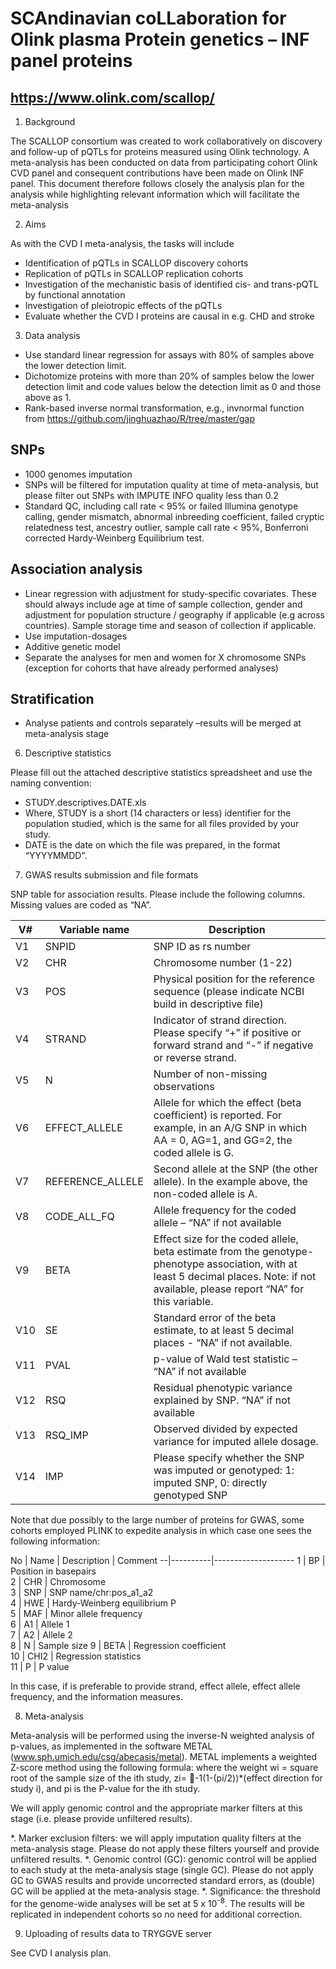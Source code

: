 # SCAndinavian coLLaboration for Olink plasma Protein genetics – INF panel proteins

## https://www.olink.com/scallop/

1. Background

The SCALLOP consortium was created to work collaboratively on discovery and follow-up of pQTLs for proteins measured using Olink technology. A meta-analysis has been conducted on data from participating cohort Olink CVD panel and consequent contributions have been made on Olink INF panel. This document therefore follows closely the analysis plan for the analysis while highlighting relevant information which will facilitate the meta-analysis

2. Aims

As with the CVD I meta-analysis, the tasks will include

* Identification of pQTLs in SCALLOP discovery cohorts
* Replication of pQTLs in SCALLOP replication cohorts
* Investigation of the mechanistic basis of identified cis- and trans-pQTL by functional annotation
* Investigation of pleiotropic effects of the pQTLs
* Evaluate whether the CVD I proteins are causal in e.g. CHD and stroke

3. Data analysis

* Use standard linear regression for assays with 80% of samples above the lower detection limit. 
* Dichotomize proteins with more than 20% of samples below the lower detection limit and code values below the detection limit as 0 and those above as 1. 
* Rank-based inverse normal transformation, e.g., invnormal function from https://github.com/jinghuazhao/R/tree/master/gap

## SNPs

* 1000 genomes imputation
* SNPs will be filtered for imputation quality at time of meta-analysis, but please filter out SNPs with IMPUTE INFO quality less than 0.2
* Standard QC, including call rate < 95% or failed Illumina genotype calling, gender mismatch, abnormal inbreeding coefficient, failed cryptic relatedness test, ancestry outlier, sample call rate < 95%, Bonferroni corrected Hardy-Weinberg Equilibrium test.

## Association analysis

* Linear regression with adjustment for study-specific covariates. These should always include age at time of sample collection, gender and adjustment for population structure / geography if applicable (e.g across countries). Sample storage time and season of collection if applicable. 
* Use imputation-dosages
* Additive genetic model
* Separate the analyses for men and women for X chromosome SNPs (exception for cohorts that have already performed analyses)

## Stratification

* Analyse patients and controls separately –results will be merged at meta-analysis stage

6. Descriptive statistics

Please fill out the attached descriptive statistics spreadsheet and use the naming convention: 

* STUDY.descriptives.DATE.xls
* Where, STUDY is a short (14 characters or less) identifier for the population studied, which is the same for all files provided by your study.
* DATE is the date on which the file was prepared, in the format “YYYYMMDD”.

7. GWAS results submission and file formats

SNP table for association results. Please include the following columns. Missing values are coded as “NA”.

V# | Variable name | Description
---|---------------|------------
V1 | SNPID | SNP ID as rs number
V2 | CHR | Chromosome number (1-22)
V3 | POS | Physical position for the reference sequence (please indicate NCBI build in descriptive file)
V4 | STRAND | Indicator of strand direction. Please specify “+” if positive or forward strand and “-” if negative or reverse strand. 
V5 | N | Number of non-missing observations
V6 | EFFECT_ALLELE | Allele for which the effect (beta coefficient) is reported. For example, in an A/G SNP in which AA = 0, AG=1, and GG=2, the coded allele is G.
V7 | REFERENCE_ALLELE | Second allele at the SNP (the other allele). In the example above, the non-coded allele is A. 
V8 | CODE_ALL_FQ | Allele frequency for the coded allele – “NA” if not available
V9 | BETA | Effect size for the coded allele, beta estimate from the genotype-phenotype association, with at least 5 decimal places. Note: if not available, please report “NA” for this variable.
V10 | SE | Standard error of the beta estimate, to at least 5 decimal places - “NA” if not available. 
V11 | PVAL | p-value of Wald test statistic – “NA” if not available
V12 | RSQ | Residual phenotypic variance explained by SNP. “NA” if not available
V13 | RSQ_IMP| Observed divided by expected variance for imputed allele dosage.
V14 | IMP | Please specify whether the SNP was imputed or genotyped: 1: imputed SNP, 0: directly genotyped SNP

Note that due possibly to the large number of proteins for GWAS, some cohorts employed PLINK to expedite analysis in which case one sees the following information: 

No | Name | Description | Comment
--|----------|--------------------
1 | BP | Position in basepairs	
2 | CHR | Chromosome	
3 | SNP | SNP name/chr:pos_a1_a2	
4 | HWE | Hardy-Weinberg equilibrium P	
5 | MAF | Minor allele frequency	
6 | A1 | Allele 1	
7 | A2 | Allele 2	
8 | N |	Sample size	
9 | BETA | Regression coefficient	
10 | CHI2 | Regression statistics	
11 | P | P value	

In this case, if is preferable to provide strand, effect allele, effect allele frequency, and the information measures.

8. Meta-analysis

Meta-analysis will be performed using the inverse-N weighted analysis of p-values, as implemented in the software METAL (www.sph.umich.edu/csg/abecasis/metal). METAL implements a weighted Z-score method using the following formula: where the weight wi = square root of the sample size of the ith study, zi= -1(1-(pi/2))*(effect direction for study i), and pi is the P-value for the ith study.  
 
We will apply genomic control and the appropriate marker filters at this stage (i.e. please provide unfiltered results). 

*. Marker exclusion filters: we will apply imputation quality filters at the meta-analysis stage. Please do not apply these filters yourself and provide unfiltered results. 
*. Genomic control (GC): genomic control will be applied to each study at the meta-analysis stage (single GC). Please do not apply GC to GWAS results and provide uncorrected standard errors, as (double) GC will be applied at the meta-analysis stage. 
*. Significance: the threshold for the genome-wide analyses will be set at 5 x 10<sup>-8</sup>. The results will be replicated in independent cohorts so no need for additional correction.

9. Uploading of results data to TRYGGVE server

See CVD I analysis plan.
